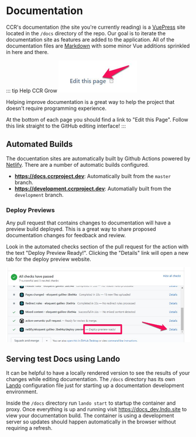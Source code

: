 # Documentation

CCR's documentation (the site you're currently reading) is a [VuePress](https://vuepress.vuejs.org) site located in the `/docs` directory of the repo.  Our goal is to iterate the documentation site as features are added to the application.  All of the documentation files are [Markdown](https://www.markdownguide.org/getting-started/) with some minor Vue additions sprinkled in here and there.

::: tip Help CCR Grow
![edit this page screenshot](./images/edit_this_page.jpg)

Helping improve documentation is a great way to help the project that doesn't require programming experience.

At the bottom of each page you should find a link to "Edit this Page".  Follow this link straight to the GitHub editing interface!
:::
## Automated Builds

The docuentation sites are automatically built by Github Actions powered by [Netlify](https://netlify.com).  There are a number of automatic builds configured.

- **<https://docs.ccrproject.dev>**: Automatically built from the `master` branch.
- **<https://development.ccrproject.dev>**: Automatially built from the `development` branch.

### Deploy Previews

Any pull request that contains changes to documentation will have a preview build deployed.  This is a great way to share proposed documentation changes for feedback and review.  

Look in the automated checks section of the pull request for the action with the text "Deploy Preview Ready!".  Clicking the "Details" link will open a new tab for the deploy preview website.

![deploy previews screenshot](./images/deploy_previews.jpg)

## Serving test Docs using Lando

It can be helpful to have a locally rendered version to see the results of your changes while editing documentation.  The `/docs` directory has its own [Lando](https://lando.dev) configuration file just for starting up a documentation development environment.

Inside the `/docs` directory run `lando start` to startup the container and proxy.  Once everything is up and running visit <https://docs_dev.lndo.site> to view your documentation build.  The container is using a development server so updates should happen automatically in the browser without requiring a refresh.
